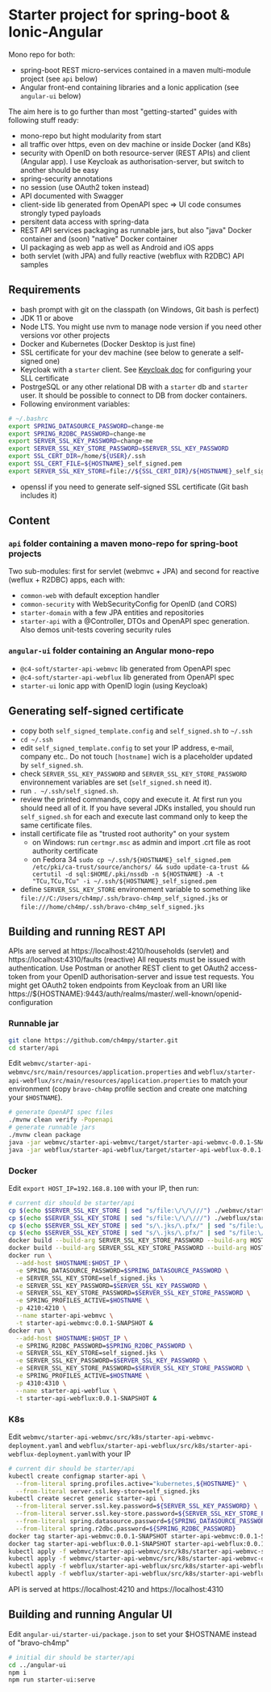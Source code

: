 # Starter project for spring-boot & Ionic-Angular
Mono repo for both:
- spring-boot REST micro-services contained in a maven multi-module project (see `api` below)
- Angular front-end containing libraries and a Ionic application (see `angular-ui` below)

The aim here is to go further than most "getting-started" guides with following stuff ready:
- mono-repo but hight modularity from start
- all traffic over https, even on dev machine or inside Docker (and K8s)
- security with OpenID on both resource-server (REST APIs) and client (Angular app). I use Keycloak as authorisation-server, but switch to another should be easy
- spring-security annotations
- no session (use OAuth2 token instead)
- API documented with Swagger
- client-side lib generated from OpenAPI spec => UI code consumes strongly typed payloads
- persitent data access with spring-data
- REST API services packaging as runnable jars, but also "java" Docker container and (soon) "native" Docker container
- UI packaging as web app as well as Android and iOS apps
- both servlet (with JPA) and fully reactive (webflux with R2DBC) API samples


## Requirements
- bash prompt with git on the classpath (on Windows, Git bash is perfect)
- JDK 11 or above
- Node LTS. You might use nvm to manage node version if you need other versions vor other projects
- Docker and Kubernetes (Docker Desktop is just fine)
- SSL certificate for your dev machine (see below to generate a self-signed one)
- Keycloak with a `starter` client. See [Keycloak doc](https://www.keycloak.org/docs/latest/server_installation/#_setting_up_ssl) for configuring your SLL certificate
- PostrgeSQL or any other relational DB with a `starter` db and `starter` user. It should be possible to connect to DB from docker containers.
- Following environment variables:
``` bash
# ~/.bashrc
export SPRING_DATASOURCE_PASSWORD=change-me
export SPRING_R2DBC_PASSWORD=change-me
export SERVER_SSL_KEY_PASSWORD=change-me
export SERVER_SSL_KEY_STORE_PASSWORD=$SERVER_SSL_KEY_PASSWORD
export SSL_CERT_DIR=/home/${USER}/.ssh
export SSL_CERT_FILE=${HOSTNAME}_self_signed.pem
export SERVER_SSL_KEY_STORE=file://${SSL_CERT_DIR}/${HOSTNAME}_self_signed.jks
```
- openssl if you need to generate self-signed SSL certificate (Git bash includes it)


## Content

### `api` folder containing a maven mono-repo for spring-boot projects
Two sub-modules: first for servlet (webmvc + JPA) and second for reactive (weflux + R2DBC) apps, each with:
- `common-web` with default exception handler
- `common-security` with WebSecurityConfig for OpenID (and CORS)
- `starter-domain` with a few JPA entities and repositories
- `starter-api` with a @Controller, DTOs and OpenAPI spec generation. Also demos unit-tests covering security rules

### `angular-ui` folder containing an Angular mono-repo
- `@c4-soft/starter-api-webmvc` lib generated from OpenAPI spec
- `@c4-soft/starter-api-webflux` lib generated from OpenAPI spec
- `starter-ui` Ionic app with OpenID login (using Keycloak)


## Generating self-signed certificate
- copy both `self_signed_template.config` and `self_signed.sh` to `~/.ssh`
- `cd ~/.ssh`
- edit `self_signed_template.config` to set your IP address, e-mail, company etc.. Do not touch `[hostname]` wich is a placeholder updated by `self_signed.sh`.
- check `SERVER_SSL_KEY_PASSWORD` and `SERVER_SSL_KEY_STORE_PASSWORD` environnement variables are set (`self_signed.sh` need it).
- run `. ~/.ssh/self_signed.sh`.
- review the printed commands, copy and execute it. At first run you should need all of it.
If you have several JDKs installed, you should run `self_signed.sh` for each and execute last command only to keep the same certificate files.
- install certificate file as "trusted root authority" on your system 
  - on Windows: run `certmgr.msc` as admin and import .crt file as root authority certificate
  - on Fedora 34 `sudo cp ~/.ssh/${HOSTNAME}_self_signed.pem /etc/pki/ca-trust/source/anchors/ && sudo update-ca-trust && certutil -d sql:$HOME/.pki/nssdb -n ${HOSTNAME} -A -t "TCu,TCu,TCu" -i ~/.ssh/${HOSTNAME}_self_signed.pem`
- define `SERVER_SSL_KEY_STORE` environement variable to something like `file:///C:/Users/ch4mp/.ssh/bravo-ch4mp_self_signed.jks` or `file:///home/ch4mp/.ssh/bravo-ch4mp_self_signed.jks`

## Building and running REST API
APIs are served at https://localhost:4210/households (servlet) and https://localhost:4310/faults (reactive)
All requests must be issued with authentication.
Use Postman or another REST client to get OAuth2 access-token from your OpenID authorisation-server and issue test requests.
You might get OAuth2 token endpoints from Keycloak from an URI like https://${HOSTNAME}:9443/auth/realms/master/.well-known/openid-configuration

### Runnable jar
``` bash
git clone https://github.com/ch4mpy/starter.git
cd starter/api
```
Edit `webmvc/starter-api-webmvc/src/main/resources/application.properties` and `webflux/starter-api-webflux/src/main/resources/application.properties` to match your environment (copy `bravo-ch4mp` profile section and create one matching your `$HOSTNAME`).
``` bash
# generate OpenAPI spec files
./mvnw clean verify -Popenapi
# generate runnable jars
./mvnw clean package
java -jar webmvc/starter-api-webmvc/target/starter-api-webmvc-0.0.1-SNAPSHOT.jar &
java -jar webflux/starter-api-webflux/target/starter-api-webflux-0.0.1-SNAPSHOT.jar &
```

### Docker
Edit `export HOST_IP=192.168.8.100` with your IP, then run:
``` bash
# current dir should be starter/api
cp $(echo $SERVER_SSL_KEY_STORE | sed "s/file:\/\/\///") ./webmvc/starter-api-webmvc/self_signed.jks
cp $(echo $SERVER_SSL_KEY_STORE | sed "s/file:\/\/\///") ./webflux/starter-api-webflux/self_signed.jks
cp $(echo $SERVER_SSL_KEY_STORE | sed "s/\.jks/\.pfx/" | sed "s/file:\/\/\///") ./webmvc/starter-api-webmvc/self_signed.pfx
cp $(echo $SERVER_SSL_KEY_STORE | sed "s/\.jks/\.pfx/" | sed "s/file:\/\/\///") ./webflux/starter-api-webflux/self_signed.pfx
docker build --build-arg SERVER_SSL_KEY_STORE_PASSWORD --build-arg HOSTNAME -t starter-api-webmvc:0.0.1-SNAPSHOT ./webmvc/starter-api-webmvc/
docker build --build-arg SERVER_SSL_KEY_STORE_PASSWORD --build-arg HOSTNAME -t starter-api-webflux:0.0.1-SNAPSHOT ./webflux/starter-api-webflux/
docker run \
  --add-host $HOSTNAME:$HOST_IP \
  -e SPRING_DATASOURCE_PASSWORD=$SPRING_DATASOURCE_PASSWORD \
  -e SERVER_SSL_KEY_STORE=self_signed.jks \
  -e SERVER_SSL_KEY_PASSWORD=$SERVER_SSL_KEY_PASSWORD \
  -e SERVER_SSL_KEY_STORE_PASSWORD=$SERVER_SSL_KEY_STORE_PASSWORD \
  -e SPRING_PROFILES_ACTIVE=$HOSTNAME \
  -p 4210:4210 \
  --name starter-api-webmvc \
  -t starter-api-webmvc:0.0.1-SNAPSHOT &
docker run \
  --add-host $HOSTNAME:$HOST_IP \
  -e SPRING_R2DBC_PASSWORD=$SPRING_R2DBC_PASSWORD \
  -e SERVER_SSL_KEY_STORE=self_signed.jks \
  -e SERVER_SSL_KEY_PASSWORD=$SERVER_SSL_KEY_PASSWORD \
  -e SERVER_SSL_KEY_STORE_PASSWORD=$SERVER_SSL_KEY_STORE_PASSWORD \
  -e SPRING_PROFILES_ACTIVE=$HOSTNAME \
  -p 4310:4310 \
  --name starter-api-webflux \
  -t starter-api-webflux:0.0.1-SNAPSHOT &
```

### K8s
Edit `webmvc/starter-api-webmvc/src/k8s/starter-api-webmvc-deployment.yaml` and `webflux/starter-api-webflux/src/k8s/starter-api-webflux-deployment.yaml`with your IP
``` bash
# current dir should be starter/api
kubectl create configmap starter-api \
  --from-literal spring.profiles.active="kubernetes,${HOSTNAME}" \
  --from-literal server.ssl.key-store=self_signed.jks
kubectl create secret generic starter-api \
  --from-literal server.ssl.key.password=${SERVER_SSL_KEY_PASSWORD} \
  --from-literal server.ssl.key-store.password=${SERVER_SSL_KEY_STORE_PASSWORD} \
  --from-literal spring.datasource.password=${SPRING_DATASOURCE_PASSWORD} \
  --from-literal spring.r2dbc.password=${SPRING_R2DBC_PASSWORD}
docker tag starter-api-webmvc:0.0.1-SNAPSHOT starter-api-webmvc:0.0.1-SNAPSHOT
docker tag starter-api-webflux:0.0.1-SNAPSHOT starter-api-webflux:0.0.1-SNAPSHOT
kubectl apply -f webmvc/starter-api-webmvc/src/k8s/starter-api-webmvc-service.yaml
kubectl apply -f webmvc/starter-api-webmvc/src/k8s/starter-api-webmvc-deployment.yaml
kubectl apply -f webflux/starter-api-webflux/src/k8s/starter-api-webflux-service.yaml
kubectl apply -f webflux/starter-api-webflux/src/k8s/starter-api-webflux-deployment.yaml
```
API is served at https://localhost:4210 and https://localhost:4310


## Building and running Angular UI
Edit `angular-ui/starter-ui/package.json` to set your $HOSTNAME instead of "bravo-ch4mp"
``` bash
# initial dir should be starter/api
cd ../angular-ui
npm i
npm run starter-ui:serve
```